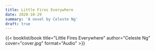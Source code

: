 ```yaml
---
title: Little Fires Everywhere
date: 2020-10-29
summary: 'A novel by Celeste Ng'
draft: true
---
```


{{< booklist/book
title="Little Fires Everywhere"
author="Celeste Ng"
cover="cover.jpg"
format="Audio" >}}
